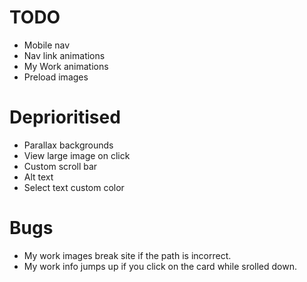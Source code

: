 # TODO
- Mobile nav
- Nav link animations
- My Work animations
- Preload images

# Deprioritised
- Parallax backgrounds
- View large image on click
- Custom scroll bar
- Alt text
- Select text custom color

# Bugs
- My work images break site if the path is incorrect.
- My work info jumps up if you click on the card while srolled down.